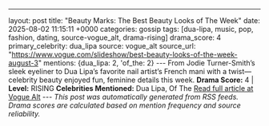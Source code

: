 ---
layout: post
title: "Beauty Marks: The Best Beauty Looks of The Week"
date: 2025-08-02 11:15:11 +0000
categories: gossip
tags: [dua-lipa, music, pop, fashion, dating, source-vogue_alt, drama-rising]
drama_score: 4
primary_celebrity: dua_lipa
source: vogue_alt
source_url: "https://www.vogue.com/slideshow/best-beauty-looks-of-the-week-august-3"
mentions: {dua_lipa: 2, 'of_the: 2} --- From Jodie Turner-Smith’s sleek eyeliner to Dua Lipa’s favorite nail artist’s French mani with a twist—celebrity beauty enjoyed fun, feminine details this week. **Drama Score:** 4 | **Level:** RISING **Celebrities Mentioned:** Dua Lipa, Of The [Read full article at Vogue Alt](https://www.vogue.com/slideshow/best-beauty-looks-of-the-week-august-3) --- *This post was automatically generated from RSS feeds. Drama scores are calculated based on mention frequency and source reliability.*